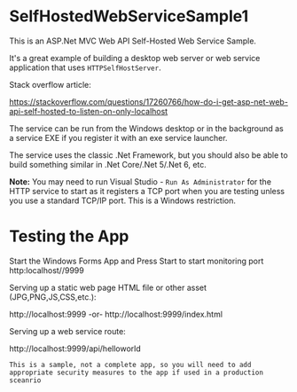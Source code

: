 # SelfHostedWebServiceSample1
This is an ASP.Net MVC Web API Self-Hosted Web Service Sample.

It's a great example of building a desktop web server or web service application that uses ```HTTPSelfHostServer```. 

Stack overflow article:

https://stackoverflow.com/questions/17260766/how-do-i-get-asp-net-web-api-self-hosted-to-listen-on-only-localhost

The service can be run from the Windows desktop or in the background as a service EXE if you register it with an exe service launcher.

The service uses the classic .Net Framework, but you should also be able to build something similar in .Net Core/.Net 5/.Net 6, etc.

**Note:** You may need to run Visual Studio - ```Run As Administrator``` for the HTTP service to start as it registers a TCP port when you are testing unless you use a standard TCP/IP port. This is a Windows restriction.

# Testing the App

Start the Windows Forms App and Press Start to start monitoring port http:localhost//9999

Serving up a static web page HTML file or other asset (JPG,PNG,JS,CSS,etc.): 

http://localhost:9999  -or- http://localhost:9999/index.html

Serving up a web service route: 

http://localhost:9999/api/helloworld

```This is a sample, not a complete app, so you will need to add appropriate security measures to the app if used in a production sceanrio```
